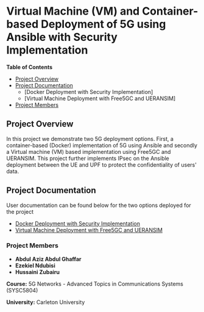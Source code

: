 # Virtual Machine (VM) and Container-based Deployment of 5G using Ansible with Security Implementation

**Table of Contents**

- [Project Overview](#project-overview)
- [Project Documentation](#documentation)
    * [Docker Deployment with Security Implementation]
    * [Virtual Machine Deployment with Free5GC and UERANSIM]
- [Project Members](#project-members)


## Project Overview

In this project we demonstrate two 5G deployment options. First, a container-based (Docker) implementation of 5G using Ansible and secondly a Virtual machine (VM) based implementation using Free5GC and UERANSIM. This project further implements IPsec on the Ansible deployment between the UE and UPF to protect the confidentiality of users' data.

## Project Documentation

User documentation can be found below for the two options deployed for the project
- [Docker Deployment with Security Implementation](https://github.com/AbdulAziz-Gondal/Virtual-Machine-VM-and-Container-based-Deployment-of-5G-using-Ansible-with-Security-Implementation/blob/main/Docker%20Deployment%20with%20IPsec/Readme.md)
- [Virtual Machine Deployment with Free5GC and UERANSIM]()

        
### Project Members
 
 -  **Abdul Aziz Abdul Ghaffar**
 -  **Ezekiel Ndubisi**
 -  **Hussaini Zubairu**

**Course:** 5G Networks - Advanced Topics in Communications Systems (SYSC5804)

**University:** Carleton University
